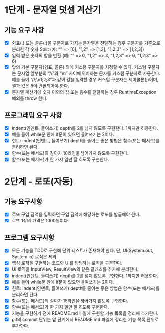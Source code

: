 # 1단계 - 문자열 덧셈 계산기
## 기능 요구 사항
  - [x] 쉼표(,) 또는 콜론(:)을 구분자로 가지는 문자열을 전달하는 경우 구분자를 기준으로 분리한 각 숫자 Split (예: “” => [0], "1,2" => [1,2], "1,2:3" => [1,2,3])
  - [x] 입력 받은 숫자의 합을 반환 (예: “” => 0, "1,2" => 3, "1,2,3" => 6, “1,2:3” => 6)
  - [x] 앞의 기본 구분자(쉼표, 콜론) 외에 커스텀 구분자를 지정할 수 있다. 커스텀 구분자는 문자열 앞부분의 “//”와 “\n” 사이에 위치하는 문자를 커스텀 구분자로 사용한다. 예를 들어 “//;\n1;2;3”과 같이 값을 입력할 경우 커스텀 구분자는 세미콜론(;)이며, 결과 값은 6이 반환되어야 한다. 
  - [x] 문자열 계산기에 숫자 이외의 값 또는 음수를 전달하는 경우 RuntimeException 예외를 throw 한다.

## 프로그래밍 요구 사항
  - [x] indent(인덴트, 들여쓰기) depth를 2를 넘지 않도록 구현한다. 1까지만 허용한다.
  - [x] 예를 들어 while문 안에 if문이 있으면 들여쓰기는 2이다.
  - [x] 힌트: indent(인덴트, 들여쓰기) depth를 줄이는 좋은 방법은 함수(또는 메서드)를 분리하면 된다.
  - [x] 함수(또는 메서드)의 길이가 10라인을 넘어가지 않도록 구현한다.
  - [x] 함수(또는 메서드)가 한 가지 일만 잘 하도록 구현한다.

# 2단계 - 로또(자동)
## 기능 요구사항
  - [x] 로또 구입 금액을 입력하면 구입 금액에 해당하는 로또를 발급해야 한다.
  - [x] 로또 1장의 가격은 1000원이다.

## 프로그램 요구사항
  - [x] 모든 기능을 TDD로 구현해 단위 테스트가 존재해야 한다. 단, UI(System.out, System.in) 로직은 제외
  - [x] 핵심 로직을 구현하는 코드와 UI를 담당하는 로직을 구분한다.
  - [x] UI 로직을 InputView, ResultView와 같은 클래스를 추가해 분리한다.
  - [x] indent(인덴트, 들여쓰기) depth를 2를 넘지 않도록 구현한다. 1까지만 허용한다.
  - [x] 예를 들어 while문 안에 if문이 있으면 들여쓰기는 2이다.
  - [x] 힌트: indent(인덴트, 들여쓰기) depth를 줄이는 좋은 방법은 함수(또는 메서드)를 분리하면 된다.
  - [x] 함수(또는 메서드)의 길이가 15라인을 넘어가지 않도록 구현한다.
  - [x] 함수(또는 메서드)가 한 가지 일만 잘 하도록 구현한다.
  - [x] 기능을 구현하기 전에 README.md 파일에 구현할 기능 목록을 정리해 추가한다.
  - [x] git의 commit 단위는 앞 단계에서 README.md 파일에 정리한 기능 목록 단위로 추가한다.
